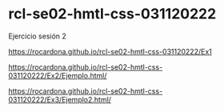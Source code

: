 # rcl-se02-hmtl-css-031120222
Ejercicio sesión 2

https://rocardona.github.io/rcl-se02-hmtl-css-031120222/Ex1

https://rocardona.github.io/rcl-se02-hmtl-css-031120222/Ex2/Ejemplo.html/

https://rocardona.github.io/rcl-se02-hmtl-css-031120222/Ex3/Ejemplo2.html/
